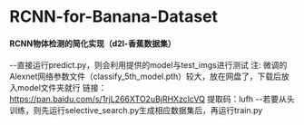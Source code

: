 # RCNN-for-Banana-Dataset
#### RCNN物体检测的简化实现（d2l-香蕉数据集）

--直接运行predict.py，则会利用提供的model与test_imgs进行测试
注: 微调的Alexnet网络参数文件（classify_5th_model.pth）较大，放在网盘了，下载后放入model文件夹就行
链接：https://pan.baidu.com/s/1rjL266XTO2uBjRHXzclcVQ 
提取码：lufh
--若要从头训练，则先运行selective_search.py生成相应数据集后，再运行train.py
  
